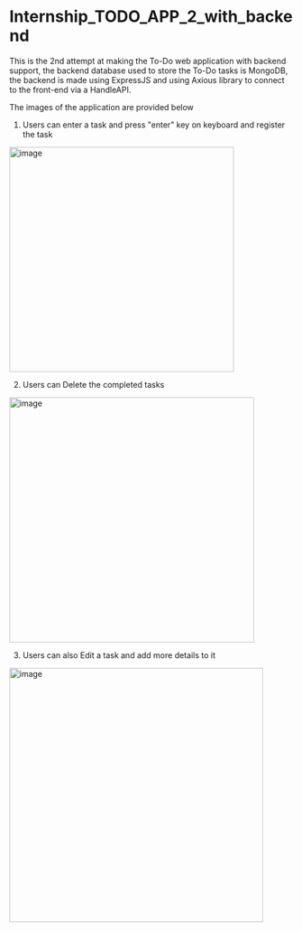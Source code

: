 ﻿# Internship_TODO_APP_2_with_backend
This is the 2nd attempt at making the To-Do web application with backend support, the backend database used to store the To-Do 
tasks is MongoDB, the backend is made using ExpressJS and using Axious library to connect to the front-end via a HandleAPI.

The images of the application are provided below
1. Users can enter a task and press "enter" key on keyboard and register the task
<img width="398" alt="image" src="https://github.com/HBADE2002/Internship_TODO_APP_2_with_backend/assets/78660475/af6a3f12-be74-4440-a4fd-b1b352b7dd54">

2. Users can Delete the completed tasks
<img width="434" alt="image" src="https://github.com/HBADE2002/Internship_TODO_APP_2_with_backend/assets/78660475/4ab5120e-451d-49d3-92da-0dbfa879579d">

3. Users can also Edit a task and add more details to it
<img width="450" alt="image" src="https://github.com/HBADE2002/Internship_TODO_APP_2_with_backend/assets/78660475/2ca88168-9799-489d-b48f-74a40f4b52f6">



